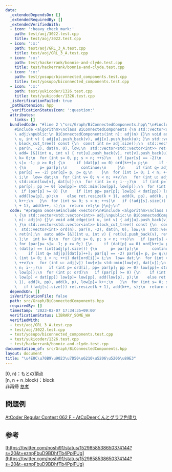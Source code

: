 ```yaml
---
data:
  _extendedDependsOn: []
  _extendedRequiredBy: []
  _extendedVerifiedWith:
  - icon: ':heavy_check_mark:'
    path: test/aoj/3022.test.cpp
    title: test/aoj/3022.test.cpp
  - icon: ':x:'
    path: test/aoj/GRL_3_A.test.cpp
    title: test/aoj/GRL_3_A.test.cpp
  - icon: ':x:'
    path: test/hackerrank/bonnie-and-clyde.test.cpp
    title: test/hackerrank/bonnie-and-clyde.test.cpp
  - icon: ':x:'
    path: test/yosupo/biconnected_components.test.cpp
    title: test/yosupo/biconnected_components.test.cpp
  - icon: ':x:'
    path: test/yukicoder/1326.test.cpp
    title: test/yukicoder/1326.test.cpp
  _isVerificationFailed: true
  _pathExtension: hpp
  _verificationStatusIcon: ':question:'
  attributes:
    links: []
  bundledCode: "#line 2 \"src/Graph/BiConnectedComponents.hpp\"\n#include <vector>\n\
    #include <algorithm>\nclass BiConnectedComponents {\n std::vector<std::vector<int>>\
    \ adj;\npublic:\n BiConnectedComponents(int n): adj(n) {}\n void add_edge(int\
    \ u, int v) { adj[u].push_back(v), adj[v].push_back(u); }\n std::vector<std::vector<int>>\
    \ block_cut_tree() const {\n  const int n= adj.size();\n  std::vector<int> ord(n),\
    \ par(n, -2), dat(n, 0), low;\n  std::vector<std::vector<int>> ret(n);\n  auto\
    \ add= [&](int u, int v) { ret[u].push_back(v), ret[v].push_back(u); };\n  int\
    \ k= 0;\n  for (int s= 0, p; s < n; ++s)\n   if (par[s] == -2)\n    for (par[p=\
    \ s]= -1; p >= 0;) {\n     if (dat[p] == 0) ord[k++]= p;\n     if (dat[p] == (int)adj[p].size())\
    \ {\n      p= par[p];\n      continue;\n     }\n     if (int q= adj[p][dat[p]++];\
    \ par[q] == -2) par[q]= p, p= q;\n    }\n  for (int i= 0; i < n; ++i) dat[ord[i]]=\
    \ i;\n  low= dat;\n  for (int v= 0; v < n; ++v)\n   for (int u: adj[v]) low[v]=\
    \ std::min(low[v], dat[u]);\n  for (int i= n; i--;)\n   if (int p= ord[i], pp=\
    \ par[p]; pp >= 0) low[pp]= std::min(low[pp], low[p]);\n  for (int p: ord)\n \
    \  if (par[p] >= 0) {\n    if (int pp= par[p]; low[p] < dat[pp]) low[p]= low[pp],\
    \ add(low[p], p);\n    else ret.resize(k + 1), add(k, pp), add(k, p), low[p]=\
    \ k++;\n   }\n  for (int s= 0; s < n; ++s)\n   if (!adj[s].size()) ret.resize(k\
    \ + 1), add(k++, s);\n  return ret;\n }\n};\n"
  code: "#pragma once\n#include <vector>\n#include <algorithm>\nclass BiConnectedComponents\
    \ {\n std::vector<std::vector<int>> adj;\npublic:\n BiConnectedComponents(int\
    \ n): adj(n) {}\n void add_edge(int u, int v) { adj[u].push_back(v), adj[v].push_back(u);\
    \ }\n std::vector<std::vector<int>> block_cut_tree() const {\n  const int n= adj.size();\n\
    \  std::vector<int> ord(n), par(n, -2), dat(n, 0), low;\n  std::vector<std::vector<int>>\
    \ ret(n);\n  auto add= [&](int u, int v) { ret[u].push_back(v), ret[v].push_back(u);\
    \ };\n  int k= 0;\n  for (int s= 0, p; s < n; ++s)\n   if (par[s] == -2)\n   \
    \ for (par[p= s]= -1; p >= 0;) {\n     if (dat[p] == 0) ord[k++]= p;\n     if\
    \ (dat[p] == (int)adj[p].size()) {\n      p= par[p];\n      continue;\n     }\n\
    \     if (int q= adj[p][dat[p]++]; par[q] == -2) par[q]= p, p= q;\n    }\n  for\
    \ (int i= 0; i < n; ++i) dat[ord[i]]= i;\n  low= dat;\n  for (int v= 0; v < n;\
    \ ++v)\n   for (int u: adj[v]) low[v]= std::min(low[v], dat[u]);\n  for (int i=\
    \ n; i--;)\n   if (int p= ord[i], pp= par[p]; pp >= 0) low[pp]= std::min(low[pp],\
    \ low[p]);\n  for (int p: ord)\n   if (par[p] >= 0) {\n    if (int pp= par[p];\
    \ low[p] < dat[pp]) low[p]= low[pp], add(low[p], p);\n    else ret.resize(k +\
    \ 1), add(k, pp), add(k, p), low[p]= k++;\n   }\n  for (int s= 0; s < n; ++s)\n\
    \   if (!adj[s].size()) ret.resize(k + 1), add(k++, s);\n  return ret;\n }\n};"
  dependsOn: []
  isVerificationFile: false
  path: src/Graph/BiConnectedComponents.hpp
  requiredBy: []
  timestamp: '2023-02-07 17:34:35+09:00'
  verificationStatus: LIBRARY_SOME_WA
  verifiedWith:
  - test/aoj/GRL_3_A.test.cpp
  - test/aoj/3022.test.cpp
  - test/yosupo/biconnected_components.test.cpp
  - test/yukicoder/1326.test.cpp
  - test/hackerrank/bonnie-and-clyde.test.cpp
documentation_of: src/Graph/BiConnectedComponents.hpp
layout: document
title: "\u4E8C\u70B9\u9023\u7D50\u6210\u5206\u5206\u89E3"
---
```

[0, n)：もとの頂点 \
[n, n + n_block)：block \
非再帰 [参考](https://nachiavivias.github.io/cp-library/column/2022/01.html)
## 問題例
[AtCoder Regular Contest 062 F - AtCoDeerくんとグラフ色塗り](https://atcoder.jp/contests/arc062/tasks/arc062_d)
## 参考
[https://twitter.com/noshi91/status/1529858538650374144?s=20&t=eznpFbuD9BDhfTb4PplFUg](https://twitter.com/noshi91/status/1529858538650374144?s=20&t=eznpFbuD9BDhfTb4PplFUg)
